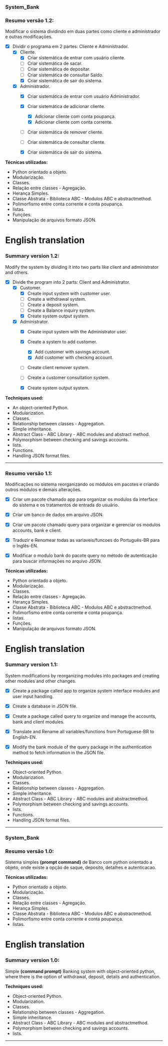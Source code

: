 ### System_Bank

### Resumo versão 1.2:

Modificar o sistema dividindo em duas partes como cliente e administrador e outras modificações.

 - [x] Dividir o programa em 2 partes: Cliente e Administrador.
   - [x] Cliente.
      - [x] Criar sistemática de entrar com usuário cliente.
      - [ ] Criar sistemática de sacar.
      - [ ] Criar sistemática de depositar.
      - [ ] Criar sistemática de consultar Saldo.
      - [x] Criar sistemática de sair do sistema. 
   - [x] Administrador.
      - [x] Criar sistemática de entrar com usuário Administrador.
      - [x] Criar sistemática de adicionar cliente.
         - [x] Adicionar cliente com conta poupança.
         - [x] Adicionar cliente com conta corrente.
      - [ ] Criar sistemática de remover cliente.
      - [ ] Criar sistemática de consultar cliente.
      - [x] Criar sistemática de sair do sistema. 


**Técnicas utilizadas:**

* Python orientado a objeto.
* Modularização.
* Classes.
* Relação entre classes - Agregação.
* Herança Simples.
* Classe Abstrata - Biblioteca ABC - Modulos ABC e abstractmethod.
* Polimorfismo entre conta corrente e conta poupança.
* listas.
* Funções.
* Manipulação de arquivos formato JSON.

# English translation

### Summary version 1.2:

Modify the system by dividing it into two parts like client and administrator and others.

 - [x] Divide the program into 2 parts: Client and Administrator.
   - [x] Customer.
      - [x] Create input system with customer user.
      - [ ] Create a withdrawal system.
      - [ ] Create a deposit system.
      - [ ] Create a Balance inquiry system.
      - [x] Create system output system.
   - [x] Administrator.
      - [x] Create input system with the Administrator user.
      - [x] Create a system to add customer.
         - [x] Add customer with savings account.
         - [x] Add customer with checking account.
      - [ ] Create client remover system.
      - [ ] Create a customer consultation system.
      - [x] Create system output system.


**Techniques used:**

* An object-oriented Python.
* Modularization.
* Classes.
* Relationship between classes - Aggregation.
* Simple inheritance.
* Abstract Class - ABC Library - ABC modules and abstract method.
* Polymorphism between checking and savings accounts.
* lists.
* Functions.
* Handling JSON format files.

___

### Resumo versão 1.1:

Modificações no sistema reorganizando os módulos em pacotes e criando outros módulos e demais alterações.

 - [x] Criar um pacote chamado app para organizar os modulos da interface do sistema e os tratamentos de entrada do usuário.
 - [x] Criar um banco de dados em arquivo JSON.
 - [x] Criar um pacote chamado query para organizar e gerenciar os modulos accounts, bank e client.
 - [x] Traduzir e Renomear todas as variaveis/funcoes do Português-BR para o Inglês-EN.
 - [x] Modificar o modulo bank do pacote query no método de autenticação para buscar informações no arquivo JSON.


**Técnicas utilizadas:**

* Python orientado a objeto.
* Modularização.
* Classes.
* Relação entre classes - Agregação.
* Herança Simples.
* Classe Abstrata - Biblioteca ABC - Modulos ABC e abstractmethod.
* Polimorfismo entre conta corrente e conta poupança.
* listas.
* Funções.
* Manipulação de arquivos formato JSON.


# English translation

### Summary version 1.1:

System modifications by reorganizing modules into packages and creating other modules and other changes.

 - [x] Create a package called app to organize system interface modules and user input handling.
 - [x] Create a database in JSON file.
 - [x] Create a package called query to organize and manage the accounts, bank and client modules.
 - [x] Translate and Rename all variables/functions from Portuguese-BR to English-EN.
 - [x] Modify the bank module of the query package in the authentication method to fetch information in the JSON file.


**Techniques used:**

* Object-oriented Python.
* Modularization.
* Classes.
* Relationship between classes - Aggregation.
* Simple inheritance.
* Abstract Class - ABC Library - ABC modules and abstractmethod.
* Polymorphism between checking and savings accounts.
* lists.
* Functions.
* Handling JSON format files.

___

### System_Bank

### Resumo versão 1.0:

Sistema simples **(prompt command)** de Banco com python orientado a objeto, onde existe a opção de saque, deposito, detalhes e autenticacao.


**Técnicas utilizadas:**

* Python orientado a objeto.
* Modularização.
* Classes.
* Relação entre classes - Agregação.
* Herança Simples.
* Classe Abstrata - Biblioteca ABC - Modulos ABC e abstractmethod.
* Polimorfismo entre conta corrente e conta poupança.
* listas.


# English translation

### Summary version 1.0:

Simple **(command prompt)** Banking system with object-oriented python, where there is the option of withdrawal, deposit, details and authentication.

**Techniques used:**

* Object-oriented Python.
* Modularization.
* Classes.
* Relationship between classes - Aggregation.
* Simple inheritance.
* Abstract Class - ABC Library - ABC modules and abstractmethod.
* Polymorphism between checking and savings accounts.
* lists.

---